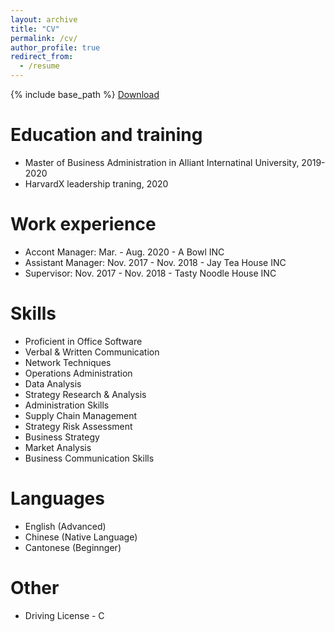 ```yaml
---
layout: archive
title: "CV"
permalink: /cv/
author_profile: true
redirect_from:
  - /resume
---
```


{% include base_path %}
[Download](AliceYu68/tongjie/blob/master/files/Tongjie_Yu___Resume.pdf)

Education and training
======
* Master of Business Administration in Alliant Internatinal University, 2019-2020
* HarvardX leadership traning, 2020

Work experience
======
* Accont Manager: Mar. - Aug. 2020 - A Bowl INC
* Assistant Manager: Nov. 2017 - Nov. 2018 - Jay Tea House INC
* Supervisor: Nov. 2017 - Nov. 2018 - Tasty Noodle House INC  
  
Skills
======
* Proficient in Office Software
* Verbal & Written Communication
* Network Techniques
* Operations Administration
* Data Analysis
* Strategy Research \& Analysis
* Administration Skills
* Supply Chain Management
* Strategy Risk Assessment 
* Business Strategy
* Market Analysis
* Business Communication Skills  

Languages
======
* English (Advanced)
* Chinese (Native Language)
* Cantonese (Beginnger)
  
Other
======
* Driving License - C 
